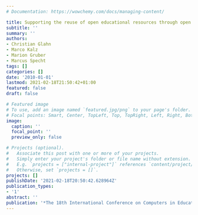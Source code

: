 ```yaml
---
# Documentation: https://wowchemy.com/docs/managing-content/

title: Supporting the reuse of open educational resources through open standards
subtitle: ''
summary: ''
authors:
- Christian Glahn
- Marco Kalz
- Marion Gruber
- Marcus Specht
tags: []
categories: []
date: '2010-01-01'
lastmod: 2021-02-18T21:50:42+01:00
featured: false
draft: false

# Featured image
# To use, add an image named `featured.jpg/png` to your page's folder.
# Focal points: Smart, Center, TopLeft, Top, TopRight, Left, Right, BottomLeft, Bottom, BottomRight.
image:
  caption: ''
  focal_point: ''
  preview_only: false

# Projects (optional).
#   Associate this post with one or more of your projects.
#   Simply enter your project's folder or file name without extension.
#   E.g. `projects = ["internal-project"]` references `content/project/deep-learning/index.md`.
#   Otherwise, set `projects = []`.
projects: []
publishDate: '2021-02-18T20:50:42.628964Z'
publication_types:
- '1'
abstract: ''
publication: '*The 18th International Conference on Computers in Education*'
---
```

